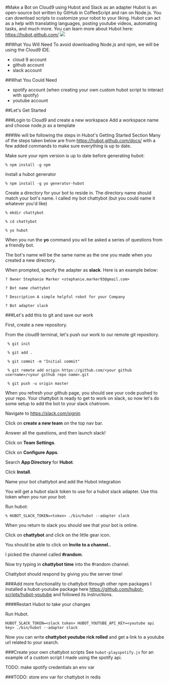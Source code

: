 #Make a Bot on Cloud9 using Hubot and Slack as an adapter
Hubot is an open-source bot written by GitHub in CoffeeScript and ran on Node.js. You can download scripts to customize your robot to your liking. Hubot can act as a help with translating languages, posting youtube videos, automating tasks, and much more.  You can learn more about Hubot here: https://hubot.github.com/
![](http://cdn0.icicletech.com/media/hubot.png)

##What You Will Need
To avoid downloading Node.js and npm, we will be using the Cloud9 IDE.
* cloud 9 account
* github account
* slack account

##What You Could Need
* spotify account (when creating your own custom hubot script to interact with spotify)
* youtube account

##Let's Get Started

###Login to Cloud9 and create a new workspace
Add a workspace name and choose node.js as a template

###We will be following the steps in Hubot's Getting Started Section 
Many of the steps taken below are from https://hubot.github.com/docs/ with a few added commands to make sure everything is up to date.

Make sure your npm version is up to date before generating hubot:

```% npm install -g npm```

Install a hubot generator

```% npm install -g yo generator-hubot```


Create a directory for your bot to reside in. The directory name should match your bot's name. I called my bot chattybot (but you could name it whatever you'd like)

```% mkdir chattybot```

```% cd chattybot```

```% yo hubot```

When you run the **yo** command you wil be asked a series of questions from a friendly bot.

The bot's name will be the same name as the one you made when you created a new directory.

When prompted, specify the adapter as **slack**. Here is an example below:

```? Owner Stephanie Marker <stephanie.marker93@gmail.com>```

```? Bot name chattybot```

```? Description A simple helpful robot for your Company```

```? Bot adapter slack```


###Let's add this to git and save our work

First, create a new repository. 

From the cloud9 terminal, let's push our work to our remote git repository.

``` % git init```

``` % git add .```

``` % git commit -m "Initial commit"```

``` % git remote add origin https://github.com/<your github username>/<your github repo name>.git```

``` % git push -u origin master```

When you refresh your github page, you should see your code pushed to your repo. Your chattybot is ready to get to work on slack, so now let's do some setup to add the bot to your slack chatroom.

Navigate to https://slack.com/signin

Click on **create a new team** on the top nav bar.

Answer all the questions, and then launch slack!

Click on **Team Settings**.

Click on **Configure Apps**.

Search **App Directory** for **Hubot**.

Click **Install**.

Name your bot chattybot and add the Hubot integration

You will get a hubot slack token to use for a hubot slack adapter. Use this token when you run your bot:

Run hubot:

```% HUBOT_SLACK_TOKEN=<token> ./bin/hubot --adapter slack``` 

When you return to slack you should see that your bot is online.

Click on **chattybot** and click on the little gear icon. 

You should be able to click on **Invite to a channel..** 

I picked the channel called **#random**. 

Now try typing in **chattybot time** into the #random channel. 

Chattybot should respond by giving you the server time!

###Add more functionality to chattybot through other npm packages
I installed a hubot-youtube package here https://github.com/hubot-scripts/hubot-youtube and followed its instructions.

####Restart Hubot to take your changes

Run Hubot.

```HUBOT_SLACK_TOKEN=<slack token> HUBOT_YOUTUBE_API_KEY=<youtube api key> ./bin/hubot --adapter slack```

Now you can write **chattybot youtube rick rolled** and get a link to a youtube url related to your search.

###Create your own chattybot scripts
See ```hubot-playspotify.js``` for an example of a custom script I made using the spotify api.

TODO: make spotify credentials an env var

###TODO: store env var for chattybot in redis




